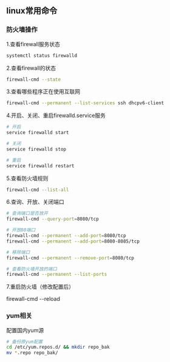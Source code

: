 ## linux常用命令

### 防火墙操作

1.查看firewall服务状态

```bash
systemctl status firewalld
```

2.查看firewall的状态

```bash
firewall-cmd --state
```

3.查看哪些程序正在使用互联网

```bash
firewall-cmd --permanent --list-services ssh dhcpv6-client
```

4.开启、关闭、重启firewalld.service服务

```bash
# 开启
service firewalld start

# 关闭
service firewalld stop

# 重启
service firewalld restart
```

5.查看防火墙规则

```bash
firewall-cmd --list-all
```

6.查询、开放、关闭端口

```bash
# 查询端口是否放开
firewall-cmd --query-port=8080/tcp

# 开放80端口
firewall-cmd --permanent --add-port=8080/tcp
firewall-cmd --permanent --add-port=8080-8085/tcp

# 移除端口
firewall-cmd --permanent --remove-port=8080/tcp

# 查看防火墙开放的端口
firewall-cmd --permanent --list-ports
```

7.重启防火墙（修改配置后）

firewall-cmd --reload



### yum相关

配置国内yum源

```bash
# 备份原yum配置
cd /etc/yum.repos.d/ && mkdir repo_bak
mv *.repo repo_bak/
```

